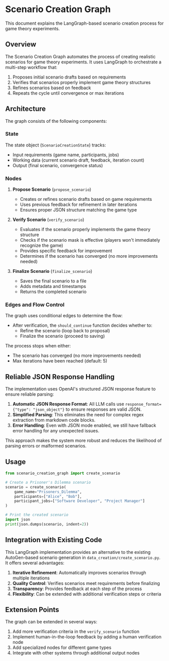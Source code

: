 # Scenario Creation Graph

This document explains the LangGraph-based scenario creation process for game theory experiments.

## Overview

The Scenario Creation Graph automates the process of creating realistic scenarios for game theory experiments. It uses LangGraph to orchestrate a multi-step workflow that:

1. Proposes initial scenario drafts based on requirements
2. Verifies that scenarios properly implement game theory structures
3. Refines scenarios based on feedback
4. Repeats the cycle until convergence or max iterations

## Architecture

The graph consists of the following components:

### State

The state object (`ScenarioCreationState`) tracks:
- Input requirements (game name, participants, jobs)
- Working data (current scenario draft, feedback, iteration count)
- Output (final scenario, convergence status)

### Nodes

1. **Propose Scenario** (`propose_scenario`)
   - Creates or refines scenario drafts based on game requirements
   - Uses previous feedback for refinement in later iterations
   - Ensures proper JSON structure matching the game type

2. **Verify Scenario** (`verify_scenario`)
   - Evaluates if the scenario properly implements the game theory structure
   - Checks if the scenario mask is effective (players won't immediately recognize the game)
   - Provides specific feedback for improvement
   - Determines if the scenario has converged (no more improvements needed)

3. **Finalize Scenario** (`finalize_scenario`)
   - Saves the final scenario to a file
   - Adds metadata and timestamps
   - Returns the completed scenario

### Edges and Flow Control

The graph uses conditional edges to determine the flow:
- After verification, the `should_continue` function decides whether to:
  - Refine the scenario (loop back to proposal)
  - Finalize the scenario (proceed to saving)

The process stops when either:
- The scenario has converged (no more improvements needed)
- Max iterations have been reached (default: 5)

## Reliable JSON Response Handling

The implementation uses OpenAI's structured JSON response feature to ensure reliable parsing:

1. **Automatic JSON Response Format**: All LLM calls use `response_format={"type": "json_object"}` to ensure responses are valid JSON.
2. **Simplified Parsing**: This eliminates the need for complex regex extraction from markdown code blocks.
3. **Error Handling**: Even with JSON mode enabled, we still have fallback error handling for any unexpected issues.

This approach makes the system more robust and reduces the likelihood of parsing errors or malformed scenarios.

## Usage

```python
from scenario_creation_graph import create_scenario

# Create a Prisoner's Dilemma scenario
scenario = create_scenario(
    game_name="Prisoners_Dilemma",
    participants=["Alice", "Bob"],
    participant_jobs=["Software Developer", "Project Manager"]
)

# Print the created scenario
import json
print(json.dumps(scenario, indent=2))
```

## Integration with Existing Code

This LangGraph implementation provides an alternative to the existing AutoGen-based scenario generation in `data_creation/create_scenario.py`. It offers several advantages:

1. **Iterative Refinement**: Automatically improves scenarios through multiple iterations
2. **Quality Control**: Verifies scenarios meet requirements before finalizing
3. **Transparency**: Provides feedback at each step of the process
4. **Flexibility**: Can be extended with additional verification steps or criteria

## Extension Points

The graph can be extended in several ways:

1. Add more verification criteria in the `verify_scenario` function
2. Implement human-in-the-loop feedback by adding a human verification node
3. Add specialized nodes for different game types
4. Integrate with other systems through additional output nodes 